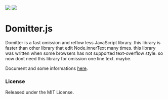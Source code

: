 
![](https://img.shields.io/badge/Version-1.0-orange.svg)
![](https://img.shields.io/badge/License-MIT-blue.svg)

# Domitter.js
Domitter is a fast omission and reflow less JavaScript library.
this library is faster than other library that edit Node.innerText many times. this library was written when some browsers has not supported text-overflow style. so now dont need this library for omission one line text. maybe.

Document and some informations [here](https://domitter.tikubonn.jp).

### License 
Released under the MIT License.
